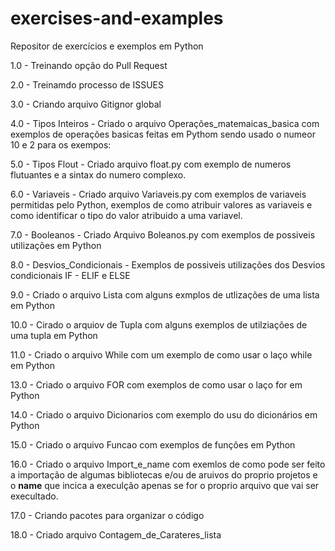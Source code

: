 # exercises-and-examples
Repositor de exercícios  e exemplos em Python

1.0 - Treinando opção do Pull Request

2.0 - Treinamdo processo de ISSUES

3.0 - Criando arquivo Gitignor global

4.0 - Tipos Inteiros - Criado o arquivo Operações_matemaicas_basica
    com exemplos de operações basicas feitas em Pythom sendo usado 
    o numeor 10 e 2 para os exempos:
   
5.0 - Tipos Flout - Criado arquivo float.py com exemplo de numeros
    flutuantes e a sintax do numero complexo.
   
6.0 - Variaveis - Criado arquivo Variaveis.py com exemplos de variaveis
    permitidas pelo Python, exemplos de como atribuir valores as variaveis
    e como identificar o tipo do valor atribuido a uma variavel.

7.0 - Booleanos - Criado Arquivo Boleanos.py com exemplos de possiveis
    utilizações em Python
    
8.0 - Desvios_Condicionais - Exemplos de possiveis utilizações dos 
    Desvios condicionais IF - ELIF e ELSE 
 
9.0 - Criado o arquivo Lista com alguns exmplos de utlizações de uma lista em Python
 
10.0 - Cirado o arquiov de Tupla com alguns exemplos de utilziações de uma tupla em Python
 
11.0 - Criado o arquivo While com um exemplo de como usar o laço while em Python
 
13.0 - Criado o arquivo FOR com exemplos de como usar o laço for em Python

14.0 - Criado o arquivo Dicionarios com exemplo do usu do dicionários em Python  

15.0 - Criado o arquivo Funcao com exemplos de funções em Python

16.0 - Criado o arquivo Import_e_name com exemlos de como pode ser feito a importação 
    de algumas bibliotecas e/ou de aruivos do proprio projetos e o __name__ que incica
    a execulção apenas se for o proprio arquivo que vai ser execultado.
   
 17.0 - Criando pacotes para organizar o código
 
 18.0 - Criado arquivo Contagem_de_Carateres_lista 
 
 